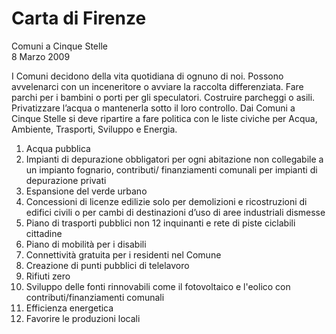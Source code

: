 # Carta di Firenze
Comuni a Cinque Stelle  
8 Marzo 2009

I Comuni decidono della vita quotidiana di ognuno di noi. Possono avvelenarci con un inceneritore o avviare la raccolta differenziata. Fare parchi per i bambini o porti per gli speculatori. Costruire parcheggi o asili. Privatizzare l’acqua o mantenerla sotto il loro controllo. Dai Comuni a Cinque Stelle si deve ripartire a fare politica con le liste civiche per Acqua, Ambiente, Trasporti, Sviluppo e Energia.

1. Acqua pubblica
2. Impianti di depurazione obbligatori per ogni abitazione non collegabile a un impianto fognario, contributi/ finanziamenti comunali per impianti di depurazione privati
3. Espansione del verde urbano
4. Concessioni di licenze edilizie solo per demolizioni e ricostruzioni di edifici civili o per cambi di destinazioni d’uso di aree industriali dismesse
5. Piano di trasporti pubblici non 12 inquinanti e rete di piste ciclabili cittadine
6. Piano di mobilità per i disabili
7. Connettività gratuita per i residenti nel Comune
8. Creazione di punti pubblici di telelavoro
9. Rifiuti zero
10. Sviluppo delle fonti rinnovabili come il fotovoltaico e l'eolico con contributi/finanziamenti comunali
11. Efficienza energetica
12. Favorire le produzioni locali


